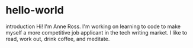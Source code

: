 # hello-world
introduction
Hi! I'm Anne Ross. I'm working on learning to code to make myself a more competitive job applicant in the tech writing market. I like to read, work out, drink coffee, and meditate. 

